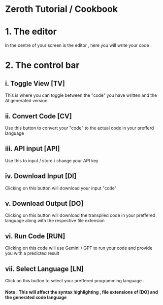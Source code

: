 # Zeroth Tutorial / Cookbook

# 1. The editor
  In the centre of your screen is the editor , here you will write your code .

# 2. The control bar

## i. Toggle View [TV]
  This is where you can toggle between the "code" you have written and the AI generated version 
## ii. Convert Code [CV]
  Use this button to convert your "code" to the actual code in your prefferd language
## iii. API input [API]
   Use this to input / store / change your API key
## iv. Download Input [DI]
  Clicking on this button will download your input "code"
## v. Download Output [DO]
  Clicking on this button will download the transpiled code in your preffered language along with the respective file extension 
## vi. Run Code [RUN]
  Clicking on this code will use Gemini / GPT to run your code and provide you with a predicted result 
## vii. Select Language [LN]
  Click on this button to select your preffered programming language . 
  #### Note : This will affect the syntax highlighting , file extensions of [DO] and the generated code language
